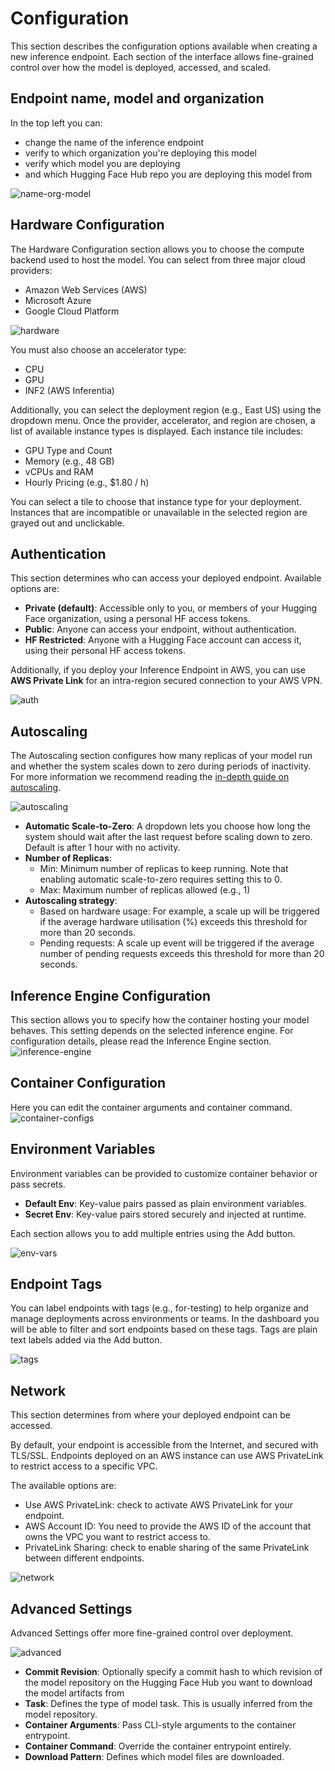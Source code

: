 # Configuration

This section describes the configuration options available when creating a new inference endpoint. Each section of
the interface allows fine-grained control over how the model is deployed, accessed, and scaled.

## Endpoint name, model and organization

In the top left you can:
- change the name of the inference endpoint
- verify to which organization you're deploying this model
- verify which model you are deploying
- and which Hugging Face Hub repo you are deploying this model from

![name-org-model](https://raw.githubusercontent.com/huggingface/hf-endpoints-documentation/main/assets/configuration/1-name-org-model.png)

## Hardware Configuration
The Hardware Configuration section allows you to choose the compute backend used to host the model.
You can select from three major cloud providers:
- Amazon Web Services (AWS)
- Microsoft Azure
- Google Cloud Platform

![hardware](https://raw.githubusercontent.com/huggingface/hf-endpoints-documentation/main/assets/configuration/2-hardware.png)

You must also choose an accelerator type:
- CPU
- GPU
- INF2 (AWS Inferentia)

Additionally, you can select the deployment region (e.g., East US) using the dropdown menu. Once the
provider, accelerator, and region are chosen, a list of available instance types is displayed. Each instance tile includes:

- GPU Type and Count
- Memory (e.g., 48 GB)
- vCPUs and RAM
- Hourly Pricing (e.g., $1.80 / h)

You can select a tile to choose that instance type for your deployment. Instances that are incompatible or unavailable in the
selected region are grayed out and unclickable.

## Authentication

This section determines who can access your deployed endpoint. Available options are:
- **Private (default)**: Accessible only to you, or members of your Hugging Face organization, using a personal HF access tokens.
- **Public**: Anyone can access your endpoint, without authentication.
- **HF Restricted**: Anyone with a Hugging Face account can access it, using their personal HF access tokens.

Additionally, if you deploy your Inference Endpoint in AWS, you can use **AWS Private Link** for an intra-region secured connection to your AWS VPN.

![auth](https://raw.githubusercontent.com/huggingface/hf-endpoints-documentation/main/assets/configuration/11-auth.png)

## Autoscaling

The Autoscaling section configures how many replicas of your model run and whether the system scales down to zero during periods of inactivity. For more
information we recommend reading the [in-depth guide on autoscaling](./autoscaling).

![autoscaling](https://raw.githubusercontent.com/huggingface/hf-endpoints-documentation/main/assets/configuration/4-autoscaling.png)

- **Automatic Scale-to-Zero**: A dropdown lets you choose how long the system should wait after the last request before
scaling down to zero. Default is after 1 hour with no activity.
- **Number of Replicas**:
    - Min: Minimum number of replicas to keep running. Note that enabling automatic scale-to-zero requires setting this to 0.
    - Max: Maximum number of replicas allowed (e.g., 1)
- **Autoscaling strategy**:
    - Based on hardware usage: For example, a scale up will be triggered if the average hardware utilisation (%) exceeds this threshold for more than 20 seconds.
    - Pending requests: A scale up event will be triggered if the average number of pending requests exceeds this threshold for more than 20 seconds.

## Inference Engine Configuration
This section allows you to specify how the container hosting your model behaves. This setting depends on the selected inference engine.
For configuration details, please read the Inference Engine section.
![inference-engine](https://raw.githubusercontent.com/huggingface/hf-endpoints-documentation/main/assets/configuration/9-inference-engine.png)

## Container Configuration
Here you can edit the container arguments and container command.
![container-configs](https://raw.githubusercontent.com/huggingface/hf-endpoints-documentation/main/assets/configuration/8-container-config.png)

## Environment Variables
Environment variables can be provided to customize container behavior or pass secrets.
- **Default Env**: Key-value pairs passed as plain environment variables.
- **Secret Env**: Key-value pairs stored securely and injected at runtime.

Each section allows you to add multiple entries using the Add button.

![env-vars](https://raw.githubusercontent.com/huggingface/hf-endpoints-documentation/main/assets/configuration/5-env-vars.png)

## Endpoint Tags
You can label endpoints with tags (e.g., for-testing) to help organize and manage deployments across environments or teams. In the dashboard
you will be able to filter and sort endpoints based on these tags.
Tags are plain text labels added via the Add button.

![tags](https://raw.githubusercontent.com/huggingface/hf-endpoints-documentation/main/assets/configuration/6-tags.png)

## Network
This section determines from where your deployed endpoint can be accessed. 

By default, your endpoint is accessible from the Internet, and secured with TLS/SSL. Endpoints deployed on an AWS instance can use AWS PrivateLink to restrict access to a specific VPC.

The available options are:
- Use AWS PrivateLink: check to activate AWS PrivateLink for your endpoint.
- AWS Account ID: You need to provide the AWS ID of the account that owns the VPC you want to restrict access to.
- PrivateLink Sharing: check to enable sharing of the same PrivateLink between different endpoints.

![network](https://raw.githubusercontent.com/huggingface/hf-endpoints-documentation/main/assets/configuration/10-network.png)

## Advanced Settings
Advanced Settings offer more fine-grained control over deployment.

![advanced](https://raw.githubusercontent.com/huggingface/hf-endpoints-documentation/main/assets/configuration/7-advanced.png)

- **Commit Revision**: Optionally specify a commit hash to which revision of the model repository on the Hugging Face Hub
you want to download the model artifacts from
- **Task**: Defines the type of model task. This is usually inferred from the model repository.
- **Container Arguments**: Pass CLI-style arguments to the container entrypoint.
- **Container Command**: Override the container entrypoint entirely.
- **Download Pattern**: Defines which model files are downloaded.